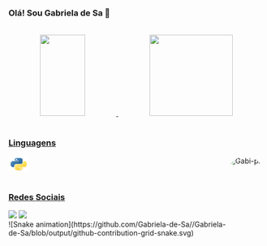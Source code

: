 ### Olá! Sou Gabriela de Sa 👋

<br>
<div align="center">
  <a href="https://github.com/Gabriela-de-sa">
  <img   height="160em"  width="42%" src="https://github-readme-stats.vercel.app/api?username=Gabriela-de-Sa&show_icons=true&theme=jolly&include_all_commits=true&count_private=true"/>
  <img  height="160em"  width="57%" src="http://github-readme-streak-stats.herokuapp.com?user=Gabriela-de-Sa&theme=jolly)] (https://git.io/streak-stats" />
</div>
  
<div style="display: inline_block"><br>
  <h3>Linguagens</h3>
  <img align="center" alt="Gabi-Python" height="30" width="40" src="https://raw.githubusercontent.com/devicons/devicon/master/icons/python/python-original.svg">
  <img align="right" alt="Gabi-pic" height="150" style="border-radius:50px;" src="https://media.discordapp.net/attachments/984139807368294459/990430277958516736/ezgif.com-gif-maker.gif?width=427&height=427">
</div>
 
<br>  
    
<div> 
    <h3>Redes Sociais</h3>
  <a href = "g.208gabs@gmail.com"><img src="https://img.shields.io/badge/-Gmail-%23333?style=for-the-badge&logo=gmail&logoColor=white" target="_blank"></a>
  <a href="https://www.linkedin.com/in/gabrieladesaaa
" target="_blank"><img src="https://img.shields.io/badge/-LinkedIn-%230077B5?style=for-the-badge&logo=linkedin&logoColor=white" target="_blank"></a>
 <br> 
   ![Snake animation](https://github.com/Gabriela-de-Sa//Gabriela-de-Sa/blob/output/github-contribution-grid-snake.svg)
  
</div>
